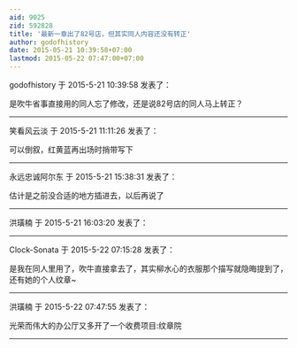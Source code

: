 ```yaml
---
aid: 9025
zid: 592828
title: '最新一章出了82号店，但其实同人内容还没有转正'
author: godofhistory
date: 2015-05-21 10:39:58+07:00
lastmod: 2015-05-22 07:47:00+07:00
---
```


godofhistory 于 2015-5-21 10:39:58 发表了：

是吹牛省事直接用的同人忘了修改，还是说82号店的同人马上转正？

---------

笑看风云淡 于 2015-5-21 11:11:26 发表了：

可以倒叙，红黄蓝再出场时捎带写下

---------

永远忠诚阿尔东 于 2015-5-21 15:38:31 发表了：

估计是之前没合适的地方插进去，以后再说了

---------

洪璜楠 于 2015-5-21 16:03:20 发表了：



---------

Clock-Sonata 于 2015-5-22 07:15:28 发表了：

是我在同人里用了，吹牛直接拿去了，其实柳水心的衣服那个描写就隐晦提到了，还有她的个人纹章~

---------

洪璜楠 于 2015-5-22 07:47:55 发表了：

光荣而伟大的办公厅又多开了一个收费项目:纹章院

---------

